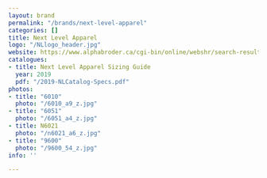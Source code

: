```yaml
---
layout: brand
permalink: "/brands/next-level-apparel"
categories: []
title: Next Level Apparel
logo: "/NLlogo_header.jpg"
website: https://www.alphabroder.ca/cgi-bin/online/webshr/search-result.w?ref=Mill_Name:Next%20Level
catalogues:
- title: Next Level Apparel Sizing Guide
  year: 2019
  pdf: "/2019-NLCatalog-Specs.pdf"
photos:
- title: "6010"
  photo: "/6010_a9_z.jpg"
- title: "6051"
  photo: "/6051_a4_z.jpg"
- title: N6021
  photo: "/n6021_a6_z.jpg"
- title: "9600"
  photo: "/9600_54_z.jpg"
info: ''

---
```

